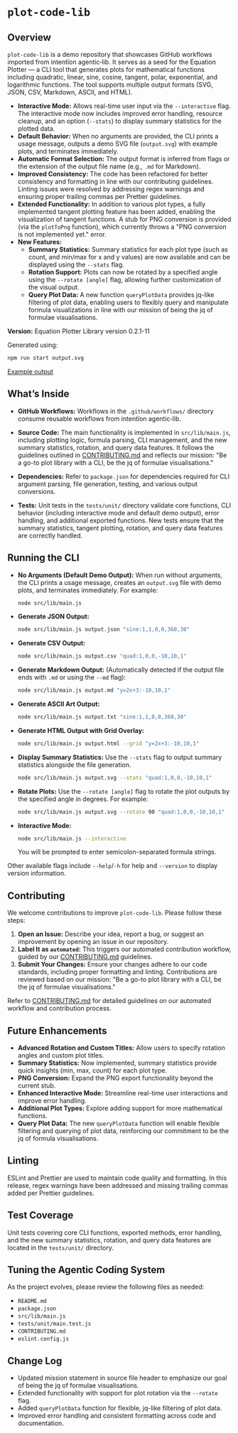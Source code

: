# `plot-code-lib`

## Overview

`plot-code-lib` is a demo repository that showcases GitHub workflows imported from intentïon agentic‑lib. It serves as a seed for the Equation Plotter — a CLI tool that generates plots for mathematical functions including quadratic, linear, sine, cosine, tangent, polar, exponential, and logarithmic functions. The tool supports multiple output formats (SVG, JSON, CSV, Markdown, ASCII, and HTML).

- **Interactive Mode:** Allows real-time user input via the `--interactive` flag. The interactive mode now includes improved error handling, resource cleanup, and an option (`--stats`) to display summary statistics for the plotted data.
- **Default Behavior:** When no arguments are provided, the CLI prints a usage message, outputs a demo SVG file (`output.svg`) with example plots, and terminates immediately.
- **Automatic Format Selection:** The output format is inferred from flags or the extension of the output file name (e.g., `.md` for Markdown).
- **Improved Consistency:** The code has been refactored for better consistency and formatting in line with our contributing guidelines. Linting issues were resolved by addressing regex warnings and ensuring proper trailing commas per Prettier guidelines.
- **Extended Functionality:** In addition to various plot types, a fully implemented tangent plotting feature has been added, enabling the visualization of tangent functions. A stub for PNG conversion is provided (via the `plotToPng` function), which currently throws a "PNG conversion is not implemented yet." error.
- **New Features:**
  - **Summary Statistics:** Summary statistics for each plot type (such as count, and min/max for x and y values) are now available and can be displayed using the `--stats` flag.
  - **Rotation Support:** Plots can now be rotated by a specified angle using the `--rotate [angle]` flag, allowing further customization of the visual output.
  - **Query Plot Data:** A new function `queryPlotData` provides jq-like filtering of plot data, enabling users to flexibly query and manipulate formula visualizations in line with our mission of being the jq of formulae visualisations.

**Version:** Equation Plotter Library version 0.2.1-11

Generated using:
```bash
npm run start output.svg
```
[Example output](examples/output.png)

## What’s Inside

- **GitHub Workflows:**
  Workflows in the `.github/workflows/` directory consume reusable workflows from intentïon agentic‑lib.

- **Source Code:**
  The main functionality is implemented in `src/lib/main.js`, including plotting logic, formula parsing, CLI management, and the new summary statistics, rotation, and query data features. It follows the guidelines outlined in [CONTRIBUTING.md](CONTRIBUTING.md) and reflects our mission: "Be a go-to plot library with a CLI, be the jq of formulae visualisations." 

- **Dependencies:**
  Refer to `package.json` for dependencies required for CLI argument parsing, file generation, testing, and various output conversions.

- **Tests:**
  Unit tests in the `tests/unit/` directory validate core functions, CLI behavior (including interactive mode and default demo output), error handling, and additional exported functions. New tests ensure that the summary statistics, tangent plotting, rotation, and query data features are correctly handled.

## Running the CLI

- **No Arguments (Default Demo Output):**
  When run without arguments, the CLI prints a usage message, creates an `output.svg` file with demo plots, and terminates immediately. For example:
  ```bash
  node src/lib/main.js
  ```

- **Generate JSON Output:**
  ```bash
  node src/lib/main.js output.json "sine:1,1,0,0,360,30"
  ```

- **Generate CSV Output:**
  ```bash
  node src/lib/main.js output.csv "quad:1,0,0,-10,10,1"
  ```

- **Generate Markdown Output:**
  (Automatically detected if the output file ends with `.md` or using the `--md` flag):
  ```bash
  node src/lib/main.js output.md "y=2x+3:-10,10,1"
  ```

- **Generate ASCII Art Output:**
  ```bash
  node src/lib/main.js output.txt "sine:1,1,0,0,360,30"
  ```

- **Generate HTML Output with Grid Overlay:**
  ```bash
  node src/lib/main.js output.html --grid "y=2x+3:-10,10,1"
  ```

- **Display Summary Statistics:**
  Use the `--stats` flag to output summary statistics alongside the file generation.
  ```bash
  node src/lib/main.js output.svg --stats "quad:1,0,0,-10,10,1"
  ```

- **Rotate Plots:**
  Use the `--rotate [angle]` flag to rotate the plot outputs by the specified angle in degrees. For example:
  ```bash
  node src/lib/main.js output.svg --rotate 90 "quad:1,0,0,-10,10,1"
  ```

- **Interactive Mode:**
  ```bash
  node src/lib/main.js --interactive
  ```
  You will be prompted to enter semicolon-separated formula strings.

Other available flags include `--help`/`-h` for help and `--version` to display version information.

## Contributing

We welcome contributions to improve `plot-code-lib`. Please follow these steps:

1. **Open an Issue:** Describe your idea, report a bug, or suggest an improvement by opening an issue in our repository.
2. **Label It as `automated`:** This triggers our automated contribution workflow, guided by our [CONTRIBUTING.md](CONTRIBUTING.md) guidelines.
3. **Submit Your Changes:** Ensure your changes adhere to our code standards, including proper formatting and linting. Contributions are reviewed based on our mission: "Be a go-to plot library with a CLI, be the jq of formulae visualisations." 

Refer to [CONTRIBUTING.md](CONTRIBUTING.md) for detailed guidelines on our automated workflow and contribution process.

## Future Enhancements

- **Advanced Rotation and Custom Titles:** Allow users to specify rotation angles and custom plot titles.
- **Summary Statistics:** Now implemented, summary statistics provide quick insights (min, max, count) for each plot type.
- **PNG Conversion:** Expand the PNG export functionality beyond the current stub.
- **Enhanced Interactive Mode:** Streamline real-time user interactions and improve error handling.
- **Additional Plot Types:** Explore adding support for more mathematical functions.
- **Query Plot Data:** The new `queryPlotData` function will enable flexible filtering and querying of plot data, reinforcing our commitment to be the jq of formula visualisations.

## Linting

ESLint and Prettier are used to maintain code quality and formatting. In this release, regex warnings have been addressed and missing trailing commas added per Prettier guidelines.

## Test Coverage

Unit tests covering core CLI functions, exported methods, error handling, and the new summary statistics, rotation, and query data features are located in the `tests/unit/` directory.

## Tuning the Agentic Coding System

As the project evolves, please review the following files as needed:

- `README.md`
- `package.json`
- `src/lib/main.js`
- `tests/unit/main.test.js`
- `CONTRIBUTING.md`
- `eslint.config.js`

## Change Log

- Updated mission statement in source file header to emphasize our goal of being the jq of formulae visualisations.
- Extended functionality with support for plot rotation via the `--rotate` flag.
- Added `queryPlotData` function for flexible, jq-like filtering of plot data.
- Improved error handling and consistent formatting across code and documentation.
